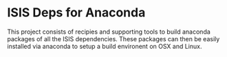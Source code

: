 # ISIS Deps for Anaconda

This project consists of recipies and supporting tools to build anaconda packages of all the ISIS dependencies.
These packages can then be easily installed via anaconda to setup a build environent on OSX and Linux.

